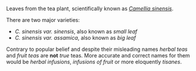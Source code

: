 Leaves from the tea plant, scientifically known as [_Camellia sinensis_](https://en.wikipedia.org/wiki/Camellia_sinensis).

There are two major varieties:

- _C. sinensis var. sinensis_, also known as _small leaf_
- _C. sinensis var. assamica_, also known as _big leaf_

Contrary to popular belief and despite their misleading names _herbal teas_ and _fruit teas_ are **not** _true_ teas. More accurate and correct names for them would be _herbal infusions_, _infusions of fruit_ or more eloquently _tisanes_.